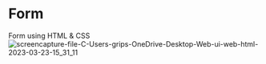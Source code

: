 # Form
Form using HTML &amp; CSS
![screencapture-file-C-Users-grips-OneDrive-Desktop-Web-ui-web-html-2023-03-23-15_31_11](https://user-images.githubusercontent.com/127504925/227172052-cf1a7c76-3edd-477b-bccc-2478a86a698e.png)
